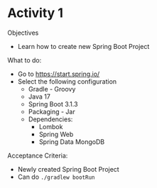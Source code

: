 # Activity 1

Objectives
- Learn how to create new Spring Boot Project

What to do:
- Go to https://start.spring.io/
- Select the following configuration
    - Gradle - Groovy
    - Java 17
    - Spring Boot 3.1.3
    - Packaging - Jar
    - Dependencies:
        - Lombok
        - Spring Web
        - Spring Data MongoDB

Acceptance Criteria:
- Newly created Spring Boot Project
- Can do `./gradlew bootRun`

